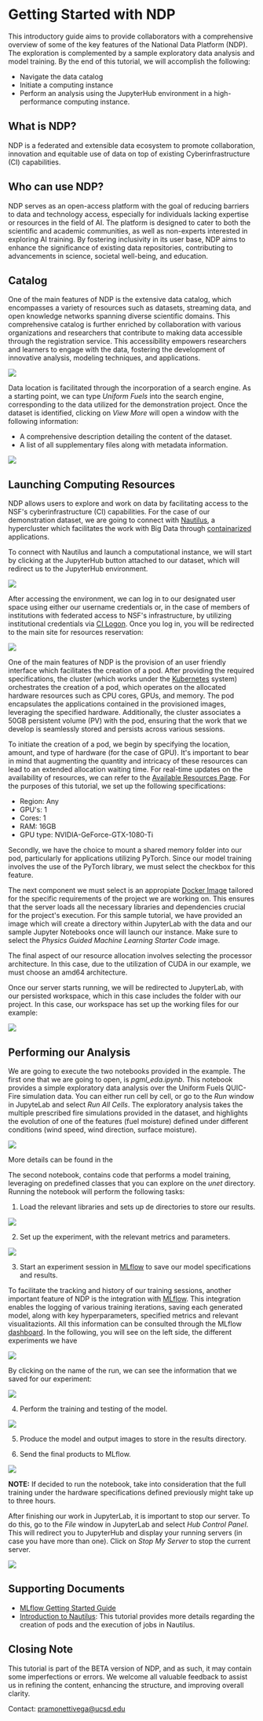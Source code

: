 # Getting Started with NDP

This introductory guide aims to provide collaborators with a comprehensive overview of some of the key features of the National Data Platform (NDP). The exploration is complemented by a sample exploratory data analysis and model training. By the end of this tutorial, we will accomplish the following:

- Navigate the data catalog
- Initiate a computing instance
- Perform an analysis using the JupyterHub environment in a high-performance computing instance.

## What is NDP?

NDP is a federated and extensible data ecosystem to promote collaboration, innovation and equitable use of data on top of existing Cyberinfrastructure (CI) capabilities. 

## Who can use NDP?

NDP serves as an open-access platform with the goal of reducing barriers to data and technology access, especially for individuals lacking expertise or resources in the field of AI. The platform is designed to cater to both the scientific and academic communities, as well as non-experts interested in exploring AI training. By fostering inclusivity in its user base, NDP aims to enhance the significance of existing data repositories, contributing to advancements in science, societal well-being, and education.

## Catalog

One of the main features of NDP is the extensive data catalog,  which encompasses a variety of resources such as datasets, streaming data, and open knowledge networks spanning diverse scientific domains. This comprehensive catalog is further enriched by collaboration with various organizations and researchers that contribute to making data accessible through the registration service. This accessibility empowers researchers and learners to engage with the data, fostering the development of innovative analysis, modeling techniques, and applications.

<img src="https://github.com/pramonettivega/images/blob/main/Screenshot%202024-01-12%20125934.png?raw=true">

Data location is facilitated through the incorporation of a search engine. As a starting point, we can type *Uniform Fuels* into the search engine, corresponding to the data utilized for the demonstration project. Once the dataset is identified, clicking on *View More* will open a window with the following information:

- A comprehensive description detailing the content of the dataset.
- A list of all supplementary files along with metadata information.

<img src="https://github.com/pramonettivega/images/blob/main/Screenshot%202024-01-11%20215429.png?raw=true">

## Launching Computing Resources

NDP allows users to explore and work on data by facilitating access to the NSF's cyberinfrastructure (CI) capabilities. For the case of our demonstration dataset, we are going to connect with [Nautilus](https://nationalresearchplatform.org/nautilus/), a hypercluster which facilitates the work with Big Data through [containarized](https://en.wikipedia.org/wiki/Containerization_(computing)) applications. 

To connect with Nautilus and launch a computational instance, we will start by clicking at the JupyterHub button attached to our dataset, which will redirect us to the JupyterHub environment. 

<img src="https://github.com/pramonettivega/images/blob/main/Screenshot%202024-01-09%20211402.png?raw=true">

After accessing the environment, we can log in to our designated user space using either our username credentials or, in the case of members of institutions with federated access to NSF's infrastructure, by utilizing institutional credentials via  [CI Logon](https://www.cilogon.org/). Once you log in, you will be redirected to the main site for resources reservation:

<img src="https://github.com/pramonettivega/images/blob/main/Screenshot%202024-01-11%20182754.png?raw=true">

One of the main features of NDP is the provision of an user friendly interface which facilitates the creation of a pod. After providing the required specifications, the cluster (which works under the [Kubernetes](https://kubernetes.io/) system) orchestrates the creation of a pod, which operates on the allocated hardware resources such as CPU cores, GPUs, and memory. The pod encapsulates the applications contained in the provisioned images, leveraging the specified hardware. Additionally, the cluster associates a 50GB persistent volume (PV) with the pod, ensuring that the work that we develop is seamlessly stored and persists across various sessions. 

To initiate the creation of a pod, we begin by specifying the location, amount, and type of hardware (for the case of GPU). It's important to bear in mind that augmenting the quantity and intricacy of these resources can lead to an extended allocation waiting time. For real-time updates on the availability of resources, we can refer to the [Available Resources Page](https://portal.nrp-nautilus.io/resources). For the purposes of this tutorial, we set up the following specifications:

- Region: Any
- GPU's: 1
- Cores: 1
- RAM: 16GB
- GPU type: NVIDIA-GeForce-GTX-1080-Ti

Secondly, we have the choice to mount a shared memory folder into our pod, particularly for applications utilizing PyTorch. Since our model training involves the use of the PyTorch library, we must select the checkbox for this feature.

The next component we must select is an appropiate [Docker Image](https://docs.docker.com/get-started/overview/) tailored for the specific requirements of the project we are working on. This ensures that the server loads all the necessary libraries and dependencies crucial for the project's execution. For this sample tutorial, we have provided an image which will create a directory within JupyterLab with the data and our sample Jupyter Notebooks once will launch our instance. Make sure to select the *Physics Guided Machine Learning Starter Code* image.

The final aspect of our resource allocation involves selecting the processor architecture. In this case, due to the utilization of CUDA in our example, we must choose an amd64 architecture. 

Once our server starts running, we will be redirected to JupyterLab, with our persisted workspace, which in this case includes the folder with our project. In this case, our workspace has set up the working files for our example: 

<img src="https://github.com/pramonettivega/images/blob/main/Screenshot%202024-01-15%20132537.png?raw=true">

## Performing our Analysis

We are going to execute the two notebooks provided in the example. The first one that we are going to open, is *pgml_eda.ipynb*. This notebook provides a simple exploratory data analysis over the Uniform Fuels QUIC-Fire simulation data. You can either run cell by cell, or go to the *Run* window in JupyteLab and select *Run All Cells*. The exploratory analysis takes the multiple prescribed fire simulations provided in the dataset, and highlights the evolution of one of the features (fuel moisture) defined under different conditions (wind speed, wind direction, surface moisture). 

<img src="https://github.com/pramonettivega/images/blob/main/Screenshot%202024-01-15%20172040.png?raw=true">

More details can be found in the

The second notebook, contains code that performs a model training, leveraging on predefined classes that you can explore on the *unet* directory. Running the notebook will perform the following tasks:

1. Load the relevant libraries and sets up de directories to store our results.

<img src="https://github.com/pramonettivega/images/blob/main/Screenshot%202024-01-15%20175155.png?raw=true">

2. Set up the experiment, with the relevant metrics and parameters.

<img src="https://github.com/pramonettivega/images/blob/main/Screenshot%202024-01-15%20180731.png?raw=true">

3. Start an experiment session in [MLflow](https://mlflow.org/) to save our model specifications and results.

To facilitate the tracking and history of our training sessions, another important feature of NDP is the integration with [MLflow](https://mlflow.org/). This integration enables the logging of various training iterations, saving each generated model, along with key hyperparameters, specified metrics and relevant visualitazionts. All this information can be consulted through the MLflow [dashboard](https://ndp.sdsc.edu/mlflow). In the following, you will see on the left side, the different experiments we have 

<img src="https://github.com/pramonettivega/images/blob/main/Screenshot%202024-01-15%20173255.png?raw=true">

By clicking on the name of the run, we can see the information that we saved for our experiment:

<img src="https://github.com/pramonettivega/images/blob/main/Screenshot%202024-01-15%20174233.png?raw=true">

4. Perform the training and testing of the model.

<img src="https://github.com/pramonettivega/images/blob/main/Screenshot%202024-01-15%20183823.png?raw=true">

5. Produce the model and output images to store in the results directory.


6. Send the final products to MLflow.

<img src="https://github.com/pramonettivega/images/blob/main/Screenshot%202024-01-15%20184846.png?raw=true">

**NOTE:** If decided to run the notebook, take into consideration that the full training under the hardware specifications defined previously might take up to three hours.

After finishing our work in JupyterLab, it is important to stop our server. To do this, go to the *File* window in JupyterLab and select *Hub Control Panel*. This will redirect you to JupyterHub and display your running servers (in case you have more than one). Click on *Stop My Server* to stop the current server.

<img src="https://github.com/pramonettivega/images/blob/main/Screenshot%202024-01-16%20103042.png?raw=true">

## Supporting Documents

- [MLflow Getting Started Guide](https://mlflow.org/docs/latest/getting-started/index.html)
- [Introduction to Nautilus](https://view.officeapps.live.com/op/view.aspx?src=https%3A%2F%2Fnationalresearchplatform%2Eorg%3A443%2Fwp%2Dcontent%2Fuploads%2F2023%2F05%2FZihao%2Dand%2DZhuruis%2DNautilus%2DTutorial%2Epptx&wdSlideId=260&wdModeSwitchTime=1705034185009): This tutorial provides more details regarding the creation of pods and the execution of jobs in Nautilus.
  
## Closing Note 

This tutorial is part of the BETA version of NDP, and as such, it may contain some imperfections or errors. We welcome all valuable feedback to assist us in refining the content, enhancing the structure, and improving overall clarity.

Contact: pramonettivega@ucsd.edu

